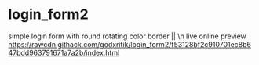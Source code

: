 # login_form2
simple login form with round rotating color border || \n
live online preview https://rawcdn.githack.com/godxritik/login_form2/f53128bf2c910701ec8b647bdd963791671a7a2b/index.html
